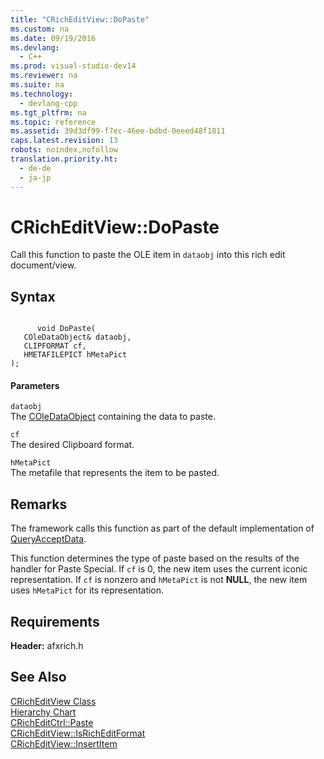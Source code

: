 ```yaml
---
title: "CRichEditView::DoPaste"
ms.custom: na
ms.date: 09/19/2016
ms.devlang: 
  - C++
ms.prod: visual-studio-dev14
ms.reviewer: na
ms.suite: na
ms.technology: 
  - devlang-cpp
ms.tgt_pltfrm: na
ms.topic: reference
ms.assetid: 39d3df99-f7ec-46ee-bdbd-0eeed48f1811
caps.latest.revision: 13
robots: noindex,nofollow
translation.priority.ht: 
  - de-de
  - ja-jp
---
```

# CRichEditView::DoPaste
Call this function to paste the OLE item in `dataobj` into this rich edit document/view.  
  
## Syntax  
  
```  
  
      void DoPaste(  
   COleDataObject& dataobj,  
   CLIPFORMAT cf,  
   HMETAFILEPICT hMetaPict   
);  
```  
  
#### Parameters  
 `dataobj`  
 The [COleDataObject](../vs140/COleDataObject-Class.md) containing the data to paste.  
  
 `cf`  
 The desired Clipboard format.  
  
 `hMetaPict`  
 The metafile that represents the item to be pasted.  
  
## Remarks  
 The framework calls this function as part of the default implementation of [QueryAcceptData](../vs140/CRichEditView--QueryAcceptData.md).  
  
 This function determines the type of paste based on the results of the handler for Paste Special. If `cf` is 0, the new item uses the current iconic representation. If `cf` is nonzero and `hMetaPict` is not **NULL**, the new item uses `hMetaPict` for its representation.  
  
## Requirements  
 **Header:** afxrich.h  
  
## See Also  
 [CRichEditView Class](../vs140/CRichEditView-Class.md)   
 [Hierarchy Chart](../vs140/Hierarchy-Chart.md)   
 [CRichEditCtrl::Paste](../vs140/CRichEditCtrl--Paste.md)   
 [CRichEditView::IsRichEditFormat](../vs140/CRichEditView--IsRichEditFormat.md)   
 [CRichEditView::InsertItem](../vs140/CRichEditView--InsertItem.md)